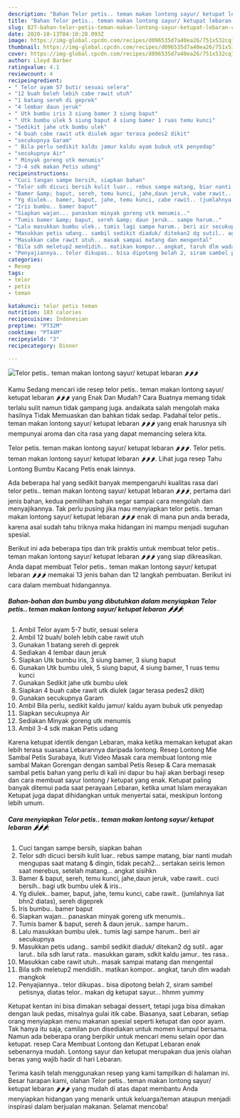 ```yaml
---
description: "Bahan Telor petis.. teman makan lontong sayur/ ketupat lebaran 🌶🌶🌶 | Cara Buat Telor petis.. teman makan lontong sayur/ ketupat lebaran 🌶🌶🌶 Yang Bisa Manjain Lidah"
title: "Bahan Telor petis.. teman makan lontong sayur/ ketupat lebaran 🌶🌶🌶 | Cara Buat Telor petis.. teman makan lontong sayur/ ketupat lebaran 🌶🌶🌶 Yang Bisa Manjain Lidah"
slug: 827-bahan-telor-petis-teman-makan-lontong-sayur-ketupat-lebaran-cara-buat-telor-petis-teman-makan-lontong-sayur-ketupat-lebaran-yang-bisa-manjain-lidah
date: 2020-10-13T04:10:28.093Z
image: https://img-global.cpcdn.com/recipes/d096535d7a40ea26/751x532cq70/telor-petis-teman-makan-lontong-sayur-ketupat-lebaran-🌶🌶🌶-foto-resep-utama.jpg
thumbnail: https://img-global.cpcdn.com/recipes/d096535d7a40ea26/751x532cq70/telor-petis-teman-makan-lontong-sayur-ketupat-lebaran-🌶🌶🌶-foto-resep-utama.jpg
cover: https://img-global.cpcdn.com/recipes/d096535d7a40ea26/751x532cq70/telor-petis-teman-makan-lontong-sayur-ketupat-lebaran-🌶🌶🌶-foto-resep-utama.jpg
author: Lloyd Barber
ratingvalue: 4.1
reviewcount: 4
recipeingredient:
- " Telor ayam 57 butir sesuai selera"
- "12 buah boleh lebih cabe rawit utuh"
- "1 batang sereh di geprek"
- "4 lembar daun jeruk"
- " Utk bumbu iris 3 siung bamer 3 siung baput"
- " Utk bumbu ulek 5 siung baput 4 siung bamer 1 ruas temu kunci"
- "Sedikit jahe utk bumbu ulek"
- "4 buah cabe rawit utk diulek agar terasa pedes2 dikit"
- "secukupnya Garam"
- " Bila perlu sedikit kaldu jamur kaldu ayam bubuk utk penyedap"
- "secukupnya Air"
- " Minyak goreng utk menumis"
- "3-4 sdk makan Petis udang"
recipeinstructions:
- "Cuci tangan sampe bersih, siapkan bahan"
- "Telor sdh dicuci bersih kulit luar.. rebus sampe matang, biar nanti mudah mengupas saat matang &amp; dingin, tidak pecah2... sertakan seiris lemon saat merebus, setelah matang... angkat sisihkn"
- "Bamer &amp; baput, sereh, temu kunci, jahe,daun jeruk, vabe rawit.. cuci bersih.. bagi utk bumbu ulek &amp; iris.."
- "Yg diulek.. bamer, baput, jahe, temu kunci, cabe rawit.. (jumlahnya liat bhn2 diatas), sereh digeprek"
- "Iris bumbu.. bamer baput"
- "Siapkan wajan... panaskan minyak goreng utk menumis.."
- "Tumis bamer &amp; baput, sereh &amp; daun jeruk.. sampe harum.."
- "Lalu masukkan bumbu ulek.. tumis lagi sampe harum.. beri air secukupnya"
- "Masukkan petis udang.. sambil sedikit diaduk/ ditekan2 dg sutil.. agar larut.. bila sdh larut rata.. masukkan garam, sdkit kaldu jamur.. tes rasa.."
- "Masukkan cabe rawit utuh.. masak sampai matang dan mengental"
- "Bila sdh meletup2 mendidih.. matikan kompor.. angkat, taruh dlm wadah mangkok"
- "Penyajiannya.. telor dikupas.. bisa dipotong belah 2, siram sambel petisnya, diatas telor.. makan dg ketupat sayur... hhmm yummy"
categories:
- Resep
tags:
- telor
- petis
- teman

katakunci: telor petis teman 
nutrition: 183 calories
recipecuisine: Indonesian
preptime: "PT32M"
cooktime: "PT44M"
recipeyield: "3"
recipecategory: Dinner

---
```



![Telor petis.. teman makan lontong sayur/ ketupat lebaran 🌶🌶🌶](https://img-global.cpcdn.com/recipes/d096535d7a40ea26/751x532cq70/telor-petis-teman-makan-lontong-sayur-ketupat-lebaran-🌶🌶🌶-foto-resep-utama.jpg)

Kamu Sedang mencari ide resep telor petis.. teman makan lontong sayur/ ketupat lebaran 🌶🌶🌶 yang Enak Dan Mudah? Cara Buatnya memang tidak terlalu sulit namun tidak gampang juga. andaikata salah mengolah maka hasilnya Tidak Memuaskan dan bahkan tidak sedap. Padahal telor petis.. teman makan lontong sayur/ ketupat lebaran 🌶🌶🌶 yang enak harusnya sih mempunyai aroma dan cita rasa yang dapat memancing selera kita.

Telor petis. teman makan lontong sayur/ ketupat lebaran 🌶🌶🌶. Telor petis. teman makan lontong sayur/ ketupat lebaran 🌶🌶🌶. Lihat juga resep Tahu Lontong Bumbu Kacang Petis enak lainnya.

Ada beberapa hal yang sedikit banyak mempengaruhi kualitas rasa dari telor petis.. teman makan lontong sayur/ ketupat lebaran 🌶🌶🌶, pertama dari jenis bahan, kedua pemilihan bahan segar sampai cara mengolah dan menyajikannya. Tak perlu pusing jika mau menyiapkan telor petis.. teman makan lontong sayur/ ketupat lebaran 🌶🌶🌶 enak di mana pun anda berada, karena asal sudah tahu triknya maka hidangan ini mampu menjadi suguhan spesial.


Berikut ini ada beberapa tips dan trik praktis untuk membuat telor petis.. teman makan lontong sayur/ ketupat lebaran 🌶🌶🌶 yang siap dikreasikan. Anda dapat membuat Telor petis.. teman makan lontong sayur/ ketupat lebaran 🌶🌶🌶 memakai 13 jenis bahan dan 12 langkah pembuatan. Berikut ini cara dalam membuat hidangannya.

<!--inarticleads1-->

##### Bahan-bahan dan bumbu yang dibutuhkan dalam menyiapkan Telor petis.. teman makan lontong sayur/ ketupat lebaran 🌶🌶🌶:

1. Ambil  Telor ayam 5-7 butir, sesuai selera
1. Ambil 12 buah/ boleh lebih cabe rawit utuh
1. Gunakan 1 batang sereh di geprek
1. Sediakan 4 lembar daun jeruk
1. Siapkan  Utk bumbu iris, 3 siung bamer, 3 siung baput
1. Gunakan  Utk bumbu ulek, 5 siung baput, 4 siung bamer, 1 ruas temu kunci
1. Gunakan Sedikit jahe utk bumbu ulek
1. Siapkan 4 buah cabe rawit utk diulek (agar terasa pedes2 dikit)
1. Gunakan secukupnya Garam
1. Ambil  Bila perlu, sedikit kaldu jamur/ kaldu ayam bubuk utk penyedap
1. Siapkan secukupnya Air
1. Sediakan  Minyak goreng utk menumis
1. Ambil 3-4 sdk makan Petis udang


Karena ketupat identik dengan Lebaran, maka ketika memakan ketupat akan lebih terasa suasana Lebarannya daripada lontong. Resep Lontong Mie Sambal Petis Surabaya, Ikuti Video Masak cara membuat lontong mie sambal Makan Gorengan dengan sambal Petis Resep &amp; Cara memasak sambal petis bahan yang perlu di kali ini dapur bu haji akan berbagi resep dan cara membuat sayur lontong / ketupat yang enak. Ketupat paling banyak ditemui pada saat perayaan Lebaran, ketika umat Islam merayakan Ketupat juga dapat dihidangkan untuk menyertai satai, meskipun lontong lebih umum. 

<!--inarticleads2-->

##### Cara menyiapkan Telor petis.. teman makan lontong sayur/ ketupat lebaran 🌶🌶🌶:

1. Cuci tangan sampe bersih, siapkan bahan
1. Telor sdh dicuci bersih kulit luar.. rebus sampe matang, biar nanti mudah mengupas saat matang &amp; dingin, tidak pecah2... sertakan seiris lemon saat merebus, setelah matang... angkat sisihkn
1. Bamer &amp; baput, sereh, temu kunci, jahe,daun jeruk, vabe rawit.. cuci bersih.. bagi utk bumbu ulek &amp; iris..
1. Yg diulek.. bamer, baput, jahe, temu kunci, cabe rawit.. (jumlahnya liat bhn2 diatas), sereh digeprek
1. Iris bumbu.. bamer baput
1. Siapkan wajan... panaskan minyak goreng utk menumis..
1. Tumis bamer &amp; baput, sereh &amp; daun jeruk.. sampe harum..
1. Lalu masukkan bumbu ulek.. tumis lagi sampe harum.. beri air secukupnya
1. Masukkan petis udang.. sambil sedikit diaduk/ ditekan2 dg sutil.. agar larut.. bila sdh larut rata.. masukkan garam, sdkit kaldu jamur.. tes rasa..
1. Masukkan cabe rawit utuh.. masak sampai matang dan mengental
1. Bila sdh meletup2 mendidih.. matikan kompor.. angkat, taruh dlm wadah mangkok
1. Penyajiannya.. telor dikupas.. bisa dipotong belah 2, siram sambel petisnya, diatas telor.. makan dg ketupat sayur... hhmm yummy


Ketupat kentan ini bisa dimakan sebagai dessert, tetapi juga bisa dimakan dengan lauk pedas, misalnya gulai itik cabe. Biasanya, saat Lebaran, setiap orang menyiapkan menu makanan spesial seperti ketupat dan opor ayam. Tak hanya itu saja, camilan pun disediakan untuk momen kumpul bersama. Namun ada beberapa orang berpikir untuk mencari menu selain opor dan ketupat. resep Cara Membuat Lontong dan Ketupat Lebaran enak sebenarnya mudah. Lontong sayur dan ketupat merupakan dua jenis olahan beras yang wajib hadir di hari Lebaran. 

Terima kasih telah menggunakan resep yang kami tampilkan di halaman ini. Besar harapan kami, olahan Telor petis.. teman makan lontong sayur/ ketupat lebaran 🌶🌶🌶 yang mudah di atas dapat membantu Anda menyiapkan hidangan yang menarik untuk keluarga/teman ataupun menjadi inspirasi dalam berjualan makanan. Selamat mencoba!
